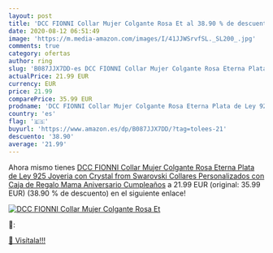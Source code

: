 ```yaml
---
layout: post
title: 'DCC FIONNI Collar Mujer Colgante Rosa Et al 38.90 % de descuento'
date: 2020-08-12 06:51:49
image: 'https://m.media-amazon.com/images/I/41JJWSrvfSL._SL200_.jpg'
comments: true
category: ofertas
author: ring
slug: 'B087JJX7DD-es DCC FIONNI Collar Mujer Colgante Rosa Eterna Plata de Ley 925 Joyeria con Crystal from Swarovski Collares Personalizados con Caja de Regalo Mama Aniversario Cumpleaños'
actualPrice: 21.99 EUR
currency: EUR
price: 21.99
comparePrice: 35.99 EUR
prodname: 'DCC FIONNI Collar Mujer Colgante Rosa Eterna Plata de Ley 925 Joyeria con Crystal from Swarovski Collares Personalizados con Caja de Regalo Mama Aniversario Cumpleaños'
country: 'es'
flag: '🇪🇸'
buyurl: 'https://www.amazon.es/dp/B087JJX7DD/?tag=tolees-21'
descuento: '38.90'
average: '21.99'
---
```


Ahora mismo tienes [DCC FIONNI Collar Mujer Colgante Rosa Eterna Plata de Ley 925 Joyeria con Crystal from Swarovski Collares Personalizados con Caja de Regalo Mama Aniversario Cumpleaños](https://www.amazon.es/dp/B087JJX7DD/?tag=tolees-21) a 21.99 EUR (original: 35.99 EUR) (38.90 %  de descuento) en el siguiente enlace!

[![DCC FIONNI Collar Mujer Colgante Rosa Et](https://m.media-amazon.com/images/I/41JJWSrvfSL._SL200_.jpg)](https://www.amazon.es/dp/B087JJX7DD/?tag=tolees-21)

🔎:


[🛒 Visítala!!!](https://www.amazon.es/dp/B087JJX7DD/?tag=tolees-21)
